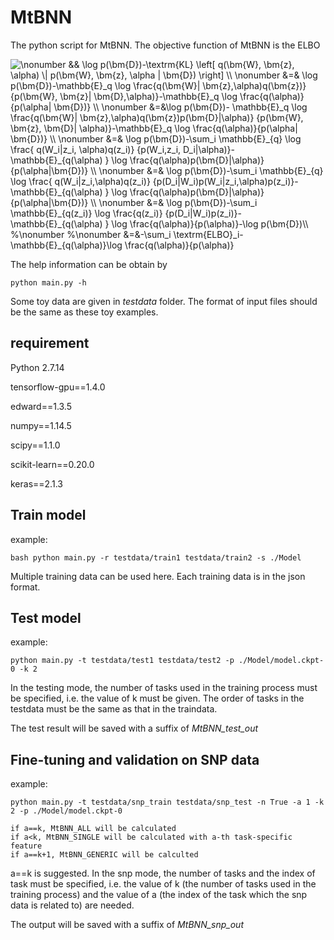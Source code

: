 # MtBNN
The python script for MtBNN. The objective function of MtBNN is the ELBO

<img align="center" src="https://i.upmath.me/svg/%0A%5Cnonumber%0A%26%26%20%5Clog%20p(%5Cbm%7BD%7D)-%5Ctextrm%7BKL%7D%20%5Cleft%5B%20q(%5Cbm%7BW%7D%2C%20%5Cbm%7Bz%7D%2C%20%5Calpha)%20%5C%7C%20p(%5Cbm%7BW%7D%2C%20%5Cbm%7Bz%7D%2C%20%5Calpha%20%7C%20%5Cbm%7BD%7D)%20%5Cright%5D%20%5C%5C%0A%5Cnonumber%0A%26%3D%26%20%5Clog%20p(%5Cbm%7BD%7D)-%5Cmathbb%7BE%7D_q%20%5Clog%20%5Cfrac%7Bq(%5Cbm%7BW%7D%7C%20%5Cbm%7Bz%7D%2C%5Calpha)q(%5Cbm%7Bz%7D)%7D%20%7Bp(%5Cbm%7BW%7D%2C%20%5Cbm%7Bz%7D%7C%20%20%5Cbm%7BD%7D%2C%5Calpha)%7D-%5Cmathbb%7BE%7D_q%20%5Clog%20%5Cfrac%7Bq(%5Calpha)%7D%7Bp(%5Calpha%7C%20%5Cbm%7BD%7D)%7D%20%5C%5C%0A%5Cnonumber%0A%26%3D%26%5Clog%20p(%5Cbm%7BD%7D)-%20%5Cmathbb%7BE%7D_q%20%5Clog%20%5Cfrac%7Bq(%5Cbm%7BW%7D%7C%20%5Cbm%7Bz%7D%2C%5Calpha)q(%5Cbm%7Bz%7D)p(%5Cbm%7BD%7D%7C%5Calpha)%7D%20%7Bp(%5Cbm%7BW%7D%2C%20%5Cbm%7Bz%7D%2C%20%5Cbm%7BD%7D%7C%20%5Calpha)%7D-%5Cmathbb%7BE%7D_q%20%5Clog%20%5Cfrac%7Bq(%5Calpha)%7D%7Bp(%5Calpha%7C%20%5Cbm%7BD%7D)%7D%20%5C%5C%0A%5Cnonumber%0A%26%3D%26%20%5Clog%20p(%5Cbm%7BD%7D)-%5Csum_i%20%5Cmathbb%7BE%7D_%7Bq%7D%20%5Clog%20%5Cfrac%7B%20q(W_i%7Cz_i%2C%20%5Calpha)q(z_i)%7D%20%7Bp(W_i%2Cz_i%2C%20D_i%7C%5Calpha)%7D-%5Cmathbb%7BE%7D_%7Bq(%5Calpha)%20%7D%20%5Clog%20%5Cfrac%7Bq(%5Calpha)p(%5Cbm%7BD%7D%7C%5Calpha)%7D%7Bp(%5Calpha%7C%5Cbm%7BD%7D)%7D%20%5C%5C%0A%5Cnonumber%0A%26%3D%26%20%5Clog%20p(%5Cbm%7BD%7D)-%5Csum_i%20%5Cmathbb%7BE%7D_%7Bq%7D%20%5Clog%20%5Cfrac%7B%20q(W_i%7Cz_i%2C%5Calpha)q(z_i)%7D%20%7Bp(D_i%7CW_i)p(W_i%7Cz_i%2C%5Calpha)p(z_i)%7D-%5Cmathbb%7BE%7D_%7Bq(%5Calpha)%20%7D%20%5Clog%20%5Cfrac%7Bq(%5Calpha)p(%5Cbm%7BD%7D%7C%5Calpha)%7D%7Bp(%5Calpha%7C%5Cbm%7BD%7D)%7D%20%5C%5C%0A%5Cnonumber%0A%26%3D%26%20%5Clog%20p(%5Cbm%7BD%7D)-%5Csum_i%20%5Cmathbb%7BE%7D_%7Bq(z_i)%7D%20%5Clog%20%5Cfrac%7Bq(z_i)%7D%20%7Bp(D_i%7CW_i)p(z_i)%7D-%20%5Cmathbb%7BE%7D_%7Bq(%5Calpha)%20%7D%20%5Clog%20%5Cfrac%7Bq(%5Calpha)%7D%7Bp(%5Calpha)%7D-%5Clog%20p(%5Cbm%7BD%7D)%5C%5C%0A%25%5Cnonumber%20%0A%25%5Cnonumber%0A%26%3D%26-%5Csum_i%20%5Ctextrm%7BELBO%7D_i-%5Cmathbb%7BE%7D_%7Bq(%5Calpha)%7D%5Clog%20%5Cfrac%7Bq(%5Calpha)%7D%7Bp(%5Calpha)%7D%0A" alt="
\nonumber
&amp;&amp; \log p(\bm{D})-\textrm{KL} \left[ q(\bm{W}, \bm{z}, \alpha) \| p(\bm{W}, \bm{z}, \alpha | \bm{D}) \right] \\
\nonumber
&amp;=&amp; \log p(\bm{D})-\mathbb{E}_q \log \frac{q(\bm{W}| \bm{z},\alpha)q(\bm{z})} {p(\bm{W}, \bm{z}|  \bm{D},\alpha)}-\mathbb{E}_q \log \frac{q(\alpha)}{p(\alpha| \bm{D})} \\
\nonumber
&amp;=&amp;\log p(\bm{D})- \mathbb{E}_q \log \frac{q(\bm{W}| \bm{z},\alpha)q(\bm{z})p(\bm{D}|\alpha)} {p(\bm{W}, \bm{z}, \bm{D}| \alpha)}-\mathbb{E}_q \log \frac{q(\alpha)}{p(\alpha| \bm{D})} \\
\nonumber
&amp;=&amp; \log p(\bm{D})-\sum_i \mathbb{E}_{q} \log \frac{ q(W_i|z_i, \alpha)q(z_i)} {p(W_i,z_i, D_i|\alpha)}-\mathbb{E}_{q(\alpha) } \log \frac{q(\alpha)p(\bm{D}|\alpha)}{p(\alpha|\bm{D})} \\
\nonumber
&amp;=&amp; \log p(\bm{D})-\sum_i \mathbb{E}_{q} \log \frac{ q(W_i|z_i,\alpha)q(z_i)} {p(D_i|W_i)p(W_i|z_i,\alpha)p(z_i)}-\mathbb{E}_{q(\alpha) } \log \frac{q(\alpha)p(\bm{D}|\alpha)}{p(\alpha|\bm{D})} \\
\nonumber
&amp;=&amp; \log p(\bm{D})-\sum_i \mathbb{E}_{q(z_i)} \log \frac{q(z_i)} {p(D_i|W_i)p(z_i)}- \mathbb{E}_{q(\alpha) } \log \frac{q(\alpha)}{p(\alpha)}-\log p(\bm{D})\\
%\nonumber 
%\nonumber
&amp;=&amp;-\sum_i \textrm{ELBO}_i-\mathbb{E}_{q(\alpha)}\log \frac{q(\alpha)}{p(\alpha)}
" />

The help information can be obtain by

    python main.py -h

Some toy data are given in *testdata* folder. The format of input files should be the same as these toy examples.

## requirement
Python 2.7.14

tensorflow-gpu==1.4.0

edward==1.3.5

numpy==1.14.5

scipy==1.1.0

scikit-learn==0.20.0

keras==2.1.3

## Train model
example:

    bash python main.py -r testdata/train1 testdata/train2 -s ./Model

Multiple training data can be used here. Each training data is in the json format.

## Test model
example:

    python main.py -t testdata/test1 testdata/test2 -p ./Model/model.ckpt-0 -k 2

In the testing mode, the number of tasks used in the training process must be specified, i.e. the value of k must be given. The order of tasks in the testdata must be the same as that in the traindata.

The test result will be saved with a suffix of *MtBNN_test_out*

## Fine-tuning and validation on SNP data
example:

    python main.py -t testdata/snp_train testdata/snp_test -n True -a 1 -k 2 -p ./Model/model.ckpt-0

    if a==k, MtBNN_ALL will be calculated
    if a<k, MtBNN_SINGLE will be calculated with a-th task-specific feature
    if a==k+1, MtBNN_GENERIC will be calculted

a==k is suggested. In the snp mode, the number of tasks and the index of task must be specified, i.e. the value of k (the number of tasks used in the training process) and the value of a (the index of the task which the snp data is related to) are needed.

The output will be saved with a suffix of *MtBNN_snp_out*

